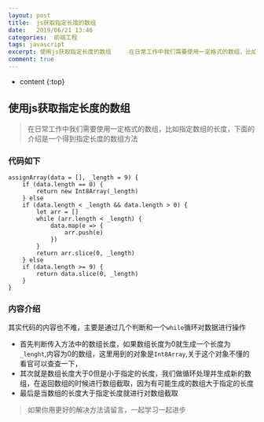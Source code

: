```yaml
---
layout: post
title:  js获取指定长度的数组
date:   2019/06/21 13:46
categories:  前端工程
tags: javascript 
excerpt: 使用js获取指定长度的数组     在日常工作中我们需要使用一定格式的数组，比如指定数组的长度，下面的介绍是一个得到指定长度的数组方法   代码如下  assignArray(data = [], _length = 9) {     if (data.length == 0) {         return new Int8Array(_length)     } else     if (d
comment: true
---
```

* content
{:top}

<h2>使用js获取指定长度的数组</h2>

<blockquote>
  在日常工作中我们需要使用一定格式的数组，比如指定数组的长度，下面的介绍是一个得到指定长度的数组方法
</blockquote>

<h3>代码如下</h3>

<pre><code class="language-javascript ">assignArray(data = [], _length = 9) {
    if (data.length == 0) {
        return new Int8Array(_length)
    } else
    if (data.length &lt; _length &amp;&amp; data.length &gt; 0) {
        let arr = []
        while (arr.length &lt; _length) {
            data.map(e =&gt; {
                arr.push(e)
            })
        }
        return arr.slice(0, _length)
    } else
    if (data.length &gt;= 9) {
        return data.slice(0, _length)
    }
}
</code></pre>

<h3>内容介绍</h3>

其实代码的内容也不难，主要是通过几个判断和一个<code>while</code>循环对数据进行操作

<ul>
<li>首先判断传入方法中的数组长度，如果数组长度为0就生成一个长度为<code>_lenght</code>,内容为0的数组，这里用到的对象是<code>Int8Array</code>,关于这个对象不懂的看官可以查查一下，</li>
<li>其次就是数组长度大于0但是小于指定的长度，我们做循环处理并生成新的数组，在返回数组的时候进行数组截取，因为有可能生成的数组大于指定的长度</li>
<li>最后是当数组的长度大于指定长度就进行对数组截取</li>
</ul>

<blockquote>
  如果你用更好的解决方法请留言，一起学习一起进步
</blockquote>
    